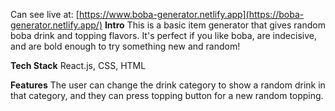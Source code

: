 Can see live at: [https://www.boba-generator.netlify.app](https://boba-generator.netlify.app/)
**Intro**
This is a basic item generator that gives random boba drink and topping flavors. It's perfect if you like boba, are indecisive, and are bold enough to try something new and random!

**Tech Stack**
React.js, CSS, HTML

**Features**
The user can change the drink category to show a random drink in that category, and they can press topping button for a new random topping.
